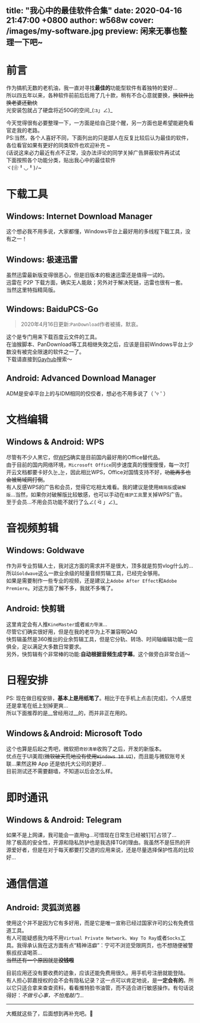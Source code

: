 title: "我心中的最佳软件合集"
date: 2020-04-16 21:47:00 +0800
author: w568w
cover: /images/my-software.jpg
preview: 闲来无事也整理一下吧~
---

# 前言
作为搞机无数的老机油，我一直对寻找**最佳的**功能型软件有着独特的爱好…  
所以四五年以来，各种软件前前后后用了几十款，稍有不合心意就要换，~~换软件比换老婆还勤快~~  
光安装包就占了硬盘将近50G的空间\_(:з」∠)\_  
  

今天觉得很有必要整理一下，一方面是给自己提个醒，另一方面也是希望能避免看官走我的老路。  
PS:当然，各个人喜好不同，下面列出的只是鄙人在反复比较后认为最佳的软件，各位看官如果有更好的同类软件也欢迎补充 ~   
(话说这来必力最近有点不正常，没办法评论的同学关掉广告屏蔽软件再试试     
下面按照各个功能分类，贴出我心中的最佳软件  
ヾ(❀╹◡╹)ﾉ~   

# 下载工具
## Windows: Internet Download Manager
这个想必我不用多说，大家都懂，Windows平台上最好用的多线程下载工具，没有之一！
## Windows: 极速迅雷
虽然迅雷最新版变得很恶心，但是旧版本的极速迅雷还是值得一试的。  
迅雷在 P2P 下载方面，确实无人能敌；另外对于解决死链，迅雷也很有一套。   
当然这里特指精简版。 
  
## Windows: BaiduPCS-Go
> 2020年4月16日更新:`PanDownload`作者被捕，默哀。  

这个是专门用来下载百度云文件的工具。  
在油猴脚本、PanDownload等工具相继失效之后，应该是目前Windows平台上少数没有被完全限速的软件之一了。  
下载请直接到[Gayhub](github.com)搜索～
## Android: Advanced Download Manager
ADM是安卓平台上的与IDM相同的佼佼者，想必也不用多说了（ '▿ ' ）
 
# 文档编辑
## Windows & Android: WPS
尽管有不少人黑它，但[WPS](wps.cn)确实是目前国内最好用的Office替代品。  
由于目前的国内网络环境，`Microsoft Office`同步速度真的慢慢慢慢，每一次打开云文档都要卡好久눈\_눈，因此相比WPS，Office对国情支持不好，~~功能再多也会被局域网打倒~~。  
有人反感WPS的广告和会员，觉得它吃相太难看。我的建议是使用`精简版`或`破解版`…当然，如果你对破解版比较敏感，也可以手动在`维护工具`里关掉WPS广告。  
至于会员…不用会员功能不就行了么∠( ᐛ 」∠)\_  
 
# 音视频剪辑
## Windows: Goldwave
作为非专业剪辑人士，我对这方面的需求并不是很大，顶多就是剪剪vlog什么的…所以`Goldwave`这么一款业余级的轻量音频剪辑工具，已经完全够用。  
如果是需要制作一些专业的视频，还是建议上`Adobe After Effect`和`Adobe Premiere`。对这方面了解不多，我就不多嘴了。
## Android: 快剪辑
这里肯定会有人推`KineMaster`或者`威力导演`…   
尽管它们确实很好用，但是在我的老华为上不兼容啊QAQ  
快剪辑虽然是360推出的业余剪辑工具，但是它分轨、转场、时间轴编辑功能一应俱全，足以满足大多数日常要求。  
另外，快剪辑有个非常棒的功能:**自动根据音频生成字幕**。这个做旁白非常合适～  

# 日程安排
  
PS: 现在做日程安排，**基本上是用纸笔了**。相比于在手机上点击\[完成\]，个人感觉还是拿笔在纸上划掉更爽…  
所以下面推荐的是__曾经用过__的，而并非正在用的。  
  
## Windows＆Android: Microsoft Todo
这个也算是后起之秀吧，微软把`奇妙清单`收购了之后，开发的新版本。  
优点在于UI美观(~~微软破天荒地没有使用`Windows 10 UI`~~)，而且能与微软账号关联…果然这种 App 还是依托大公司的更好…  
目前测试还不需要翻墙，不知道以后会怎么样。
  
# 即时通讯
  
## Windows & Android: Telegram
如果不是上网课，我可能会一直用tg…可惜现在日常生已经被钉钉占领了…  
除了极高的安全性，开源和隐私防护也是我选择TG的理由。我虽然不是狂热的开源爱好者，但是在对于每天都要打交道的应用来说，还是尽量选择保护性高的比较好…  

# 通信信道
## Android: 灵狐浏览器  
使用这个并不是因为它有多好用，而是它是唯一宣称已经过国家许可的公有免费信道工具。  
有人可能疑惑我为啥不用`Virtual Private Network`、`Way To Ray`或者`Socks`工具。我得承认我在这方面有点“精神洁癖”：宁可不浏览受限网页，也不想随便被警察叔叔请喝茶…  
~~当然还有一个原因就是**没钱啦**~~
  
目前应用还没有要收费的迹象，应该还能免费用很久。用手机号注册就能登陆。  
有人担心郭嘉授权的会不会有隐私记录？这一点可以肯定地说，是**一定会有的**。所以它只适合拿来查查资料，看看推特脸书油管，而不适合进行敏感操作。有句话说得好：_不做亏心事，不怕鬼敲门_…  
  
---
  
大概就这些了，后面想到再补充吧。🙈